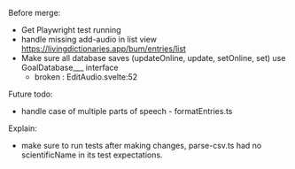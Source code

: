 Before merge:
- Get Playwright test running
- handle missing add-audio in list view https://livingdictionaries.app/bum/entries/list
- Make sure all database saves (updateOnline, update, setOnline, set) use GoalDatabase___ interface
  - broken : EditAudio.svelte:52

Future todo: 
- handle case of multiple parts of speech - formatEntries.ts

Explain:
- make sure to run tests after making changes, parse-csv.ts had no scientificName in its test expectations.